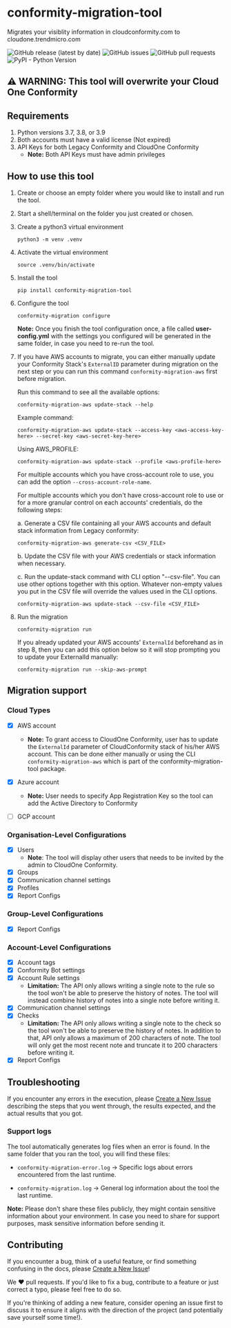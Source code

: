 # conformity-migration-tool
Migrates your visiblity information in cloudconformity.com to cloudone.trendmicro.com

![GitHub release (latest by date)](https://img.shields.io/github/v/release/atiradocc/conformity-migration-tool?color=red&label=Last%20Release&logo=trend-micro&logoColor=red)
![GitHub issues](https://img.shields.io/github/issues/atiradocc/conformity-migration-tool?label=Issues)
![GitHub pull requests](https://img.shields.io/github/issues-pr/atiradocc/conformity-migration-tool?label=Pull%20Requests)
![PyPI - Python Version](https://img.shields.io/pypi/pyversions/conformity-migration-tool?logo=python&label=Python%20Version%20Support)

## **⚠ WARNING: This tool will overwrite your Cloud One Conformity**

## Requirements
1. Python versions 3.7, 3.8, or 3.9
2. Both accounts must have a valid license (Not expired)
3. API Keys for both Legacy Conformity and CloudOne Conformity
   - **Note:** Both API Keys must have admin privileges

## How to use this tool

1) Create or choose an empty folder where you would like to install and run the tool.

2) Start a shell/terminal on the folder you just created or chosen.

3) Create a python3 virtual environment
    ```
    python3 -m venv .venv
    ```

4) Activate the virtual environment
   ```
   source .venv/bin/activate
   ```

5) Install the tool
    ```
    pip install conformity-migration-tool
    ```

6) Configure the tool
    ```
    conformity-migration configure
    ```
    **Note:** Once you finish the tool configuration once, a file called **user-config.yml** with the settings you configured will be generated in the same folder, in case you need to re-run the tool.

7) If you have AWS accounts to migrate, you can either manually update your Conformity Stack's `ExternalID` parameter during migration on the next step or you can run this command `conformity-migration-aws` first before migration.

   Run this command to see all the available options:
   ```
   conformity-migration-aws update-stack --help
   ```
   Example command:
   ```
   conformity-migration-aws update-stack --access-key <aws-access-key-here> --secret-key <aws-secret-key-here>
   ```
   Using AWS_PROFILE:
   ```
   conformity-migration-aws update-stack --profile <aws-profile-here>
   ```
   
   For multiple accounts which you have cross-account role to use, you can add the option `--cross-account-role-name`.

   For multiple accounts which you don't have cross-account role to use or for a more granular control on each accounts' credentials, do the following steps:

   a. Generate a CSV file containing all your AWS accounts and default stack information from Legacy conformity:
   ```
   conformity-migration-aws generate-csv <CSV_FILE>
   ```
   b. Update the CSV file with your AWS credentials or stack information when necessary.
   
   c. Run the update-stack command with CLI option "--csv-file". You can use other options together with this option. Whatever non-empty values you put in the CSV file will override the values used in the CLI options.
   ```
   conformity-migration-aws update-stack --csv-file <CSV_FILE>
   ```


8)  Run the migration
    ```
    conformity-migration run
    ```
    If you already updated your AWS accounts' `ExternalId` beforehand as in step 8, then you can add this
    option below so it will stop prompting you to update your ExternalId manually:
    ```
    conformity-migration run --skip-aws-prompt
    ```


## Migration support
### Cloud Types
- [X] AWS account
  - **Note:** To grant access to CloudOne Conformity, user has to update the `ExternalId` parameter of CloudConformity stack of his/her AWS account. This can be done either manually or using the CLI `conformity-migration-aws` which is part of the conformity-migration-tool package.

- [X] Azure account
  - **Note:** User needs to specify App Registration Key so the tool can add the Active Directory to Conformity
- [ ] GCP account

### Organisation-Level Configurations
- [X] Users
  - **Note**: The tool will display other users that needs to be invited by the admin to CloudOne Conformity.
- [X] Groups
- [X] Communication channel settings
- [X] Profiles
- [X] Report Configs

### Group-Level Configurations
- [X] Report Configs

### Account-Level Configurations
- [X] Account tags
- [X] Conformity Bot settings
- [X] Account Rule settings
  - **Limitation:** The API only allows writing a single note to the rule so the tool won't be able to preserve the history of notes. The tool will instead combine history of notes into a single note before writing it.
- [X] Communication channel settings
- [X] Checks
  - **Limitation:** The API only allows writing a single note to the check so the tool won't be able to preserve the history of notes. In addition to that, API only allows a maximum of 200 characters of note. The tool will only get the most recent note and truncate it to 200 characters before writing it.
- [X] Report Configs

## Troubleshooting
If you encounter any errors in the execution, please [Create a New Issue](https://github.com/atiradocc/conformity-migration-tool/issues/new) describing the steps that you went through, the results expected, and the actual results that you got.

### Support logs
The tool automatically generates log files when an error is found. In the same folder that you ran the tool, you will find these files:

- ```conformity-migration-error.log``` -> Specific logs about errors encountered from the last runtime.

- ```conformity-migration.log``` -> General log information about the tool the last runtime.

**Note:** Please don't share these files publicly, they might contain sensitive information about your environment. In case you need to share for support purposes, mask sensitive information before sending it.


## Contributing

If you encounter a bug, think of a useful feature, or find something confusing
in the docs, please
[Create a New Issue](https://github.com/atiradocc/conformity-migration-tool/issues/new)!

We :heart: pull requests. If you'd like to fix a bug, contribute to a feature or
just correct a typo, please feel free to do so.

If you're thinking of adding a new feature, consider opening an issue first to
discuss it to ensure it aligns with the direction of the project (and potentially
save yourself some time!).